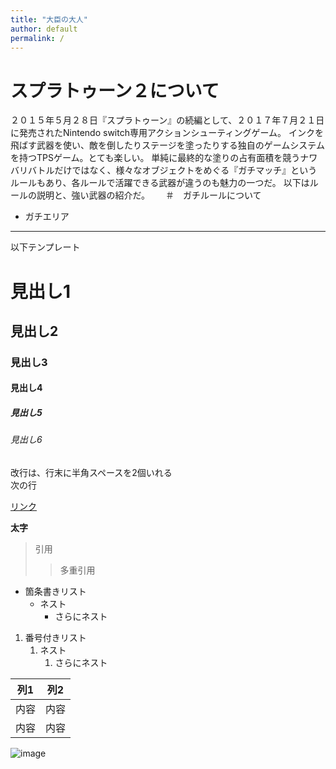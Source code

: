 ```yaml
---
title: "大臣の大人"
author: default
permalink: /
---
```


# スプラトゥーン２について

２０１５年５月２８日『スプラトゥーン』の続編として、２０１７年７月２１日に発売されたNintendo switch専用アクションシューティングゲーム。
インクを飛ばす武器を使い、敵を倒したりステージを塗ったりする独自のゲームシステムを持つTPSゲーム。とても楽しい。
単純に最終的な塗りの占有面積を競うナワバリバトルだけではなく、様々なオブジェクトをめぐる『ガチマッチ』というルールもあり、各ルールで活躍できる武器が違うのも魅力の一つだ。
以下はルールの説明と、強い武器の紹介だ。　　
＃　ガチルールについて
- ガチエリア





---

以下テンプレート

# 見出し1
## 見出し2
### 見出し3
#### 見出し4
##### 見出し5
###### 見出し6

改行は、行末に半角スペースを2個いれる  
次の行

[リンク](https://www.google.co.jp/)

**太字**

> 引用
>> 多重引用


- 箇条書きリスト
  - ネスト
    - さらにネスト


1. 番号付きリスト
   1. ネスト
      1. さらにネスト

  
| 列1  | 列2  |
|-----|-----|
| 内容  | 内容  |
| 内容  | 内容  |

![image](/220422_GitHubPages/assets/images/logo-150.png)
